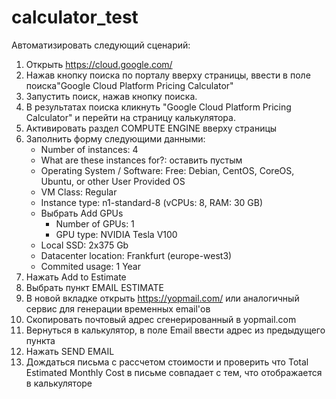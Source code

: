 # calculator_test
Автоматизировать следующий сценарий:

1. Открыть https://cloud.google.com/ 
2. Нажав кнопку поиска по порталу вверху страницы, ввести в поле поиска"Google Cloud Platform Pricing Calculator"
3. Запустить поиск, нажав кнопку поиска.
4. В результатах поиска кликнуть "Google Cloud Platform Pricing Calculator" и перейти на страницу калькулятора.
5. Активировать раздел COMPUTE ENGINE вверху страницы
6. Заполнить форму следующими данными:
    * Number of instances: 4
    * What are these instances for?: оставить пустым
    * Operating System / Software: Free: Debian, CentOS, CoreOS, Ubuntu, or other User Provided OS
    * VM Class: Regular
    * Instance type: n1-standard-8    (vCPUs: 8, RAM: 30 GB)
    * Выбрать Add GPUs
        * Number of GPUs: 1
        * GPU type: NVIDIA Tesla V100
    * Local SSD: 2x375 Gb
    * Datacenter location: Frankfurt (europe-west3)
    * Commited usage: 1 Year
7. Нажать Add to Estimate
8. Выбрать пункт EMAIL ESTIMATE
9. В новой вкладке открыть https://yopmail.com/ или аналогичный сервис для генерации временных email'ов
10. Скопировать почтовый адрес сгенерированный в yopmail.com
11. Вернуться в калькулятор, в поле Email ввести адрес из предыдущего пункта
12. Нажать SEND EMAIL
13. Дождаться письма с рассчетом стоимости и проверить что Total Estimated Monthly Cost в письме совпадает с тем, что отображается в калькуляторе
